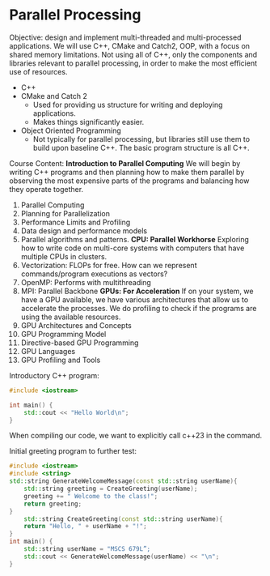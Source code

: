 # Parallel Processing

Objective: design and implement multi-threaded and multi-processed applications. 
We will use C++, CMake and Catch2, OOP, with a focus on shared memory limitations. 
Not using all of C++, only the components and libraries relevant to parallel processing, in order to make the most efficient use of resources. 
- C++ 
- CMake and Catch 2
	- Used for providing us structure for writing and deploying applications. 
	- Makes things significantly easier. 
- Object Oriented Programming
	- Not typically for parallel processing, but libraries still use them to build upon baseline C++. The basic program structure is all C++.

Course Content:
 **Introduction to Parallel Computing**
 We will begin by writing C++ programs and then planning how to make them parallel by observing the most expensive parts of the programs and balancing how they operate together. 
1. Parallel Computing
2. Planning for Parallelization
3. Performance Limits and Profiling
4. Data design and performance models
5. Parallel algorithms and patterns.
**CPU: Parallel Workhorse**
Exploring how to write code on multi-core systems with computers that have multiple CPUs in clusters.
6. Vectorization: FLOPs for free. How can we represent commands/program executions as vectors?
7. OpenMP: Performs with multithreading
8. MPI: Parallel Backbone
**GPUs: For Acceleration**
If on your system, we have a GPU available, we have various architectures that allow us to accelerate the processes. We do profiling to check if the programs are using the available resources. 
9. GPU Architectures and Concepts
10. GPU Programming Model
11. Directive-based GPU Programming
12. GPU Languages
13. GPU Profiling and Tools 

Introductory C++ program:
```c++
#include <iostream>

int main() {
    std::cout << "Hello World\n";
}

```
When compiling our code, we want to explicitly call c++23 in the command. 

Initial greeting program to further test:
```c++
#include <iostream>  
#include <string>  
std::string GenerateWelcomeMessage(const std::string userName){  
	std::string greeting = CreateGreeting(userName);  
	greeting += " Welcome to the class!";  
	return greeting;  
}  
	std::string CreateGreeting(const std::string userName){  
	return "Hello, " + userName + "!";  
}  
int main() {  
	std::string userName = "MSCS 679L”;  
	std::cout << GenerateWelcomeMessage(userName) << "\n";  
}
```

